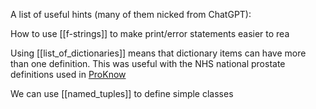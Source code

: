 A list of useful hints (many of them nicked from ChatGPT):

How to use [[f-strings]] to make print/error statements easier to rea

Using [[list_of_dictionaries]] means that dictionary items can have more than one definition. This was useful with the NHS national prostate definitions used in [ProKnow](https://nhs.proknow.com)

We can use [[named_tuples]] to define simple classes
